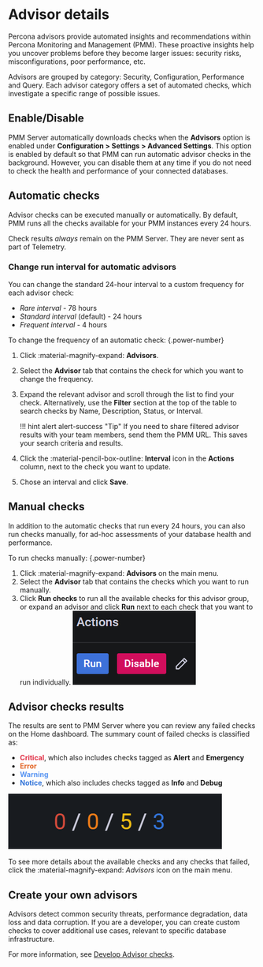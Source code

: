 # Advisor details

Percona advisors provide automated insights and recommendations within Percona Monitoring and Management (PMM). These proactive insights help you uncover problems before they become larger issues: security risks, misconfigurations, poor performance, etc.

Advisors are grouped by category: Security, Configuration, Performance and Query. Each advisor category offers a set of automated checks, which investigate a specific range of possible issues. 

## Enable/Disable
PMM Server automatically downloads checks when the **Advisors** option is enabled under **Configuration > Settings > Advanced Settings**. This option is enabled by default so that PMM can run automatic advisor checks in the background. However, you can disable them at any time if you do not need to check the health and performance of your connected databases.

## Automatic checks
Advisor checks can be executed manually or automatically.
By default, PMM runs all the checks available for your PMM instances every 24 hours.

Check results *always* remain on the PMM Server. They are never sent as part of Telemetry.

### Change run interval for automatic advisors
You can change the standard 24-hour interval to a custom frequency for each advisor check:

 - *Rare interval* - 78 hours
 - *Standard interval* (default) - 24 hours
 - *Frequent interval* - 4 hours

To change the frequency of an automatic check:
{.power-number}

1. Click :material-magnify-expand: **Advisors**.
2. Select the **Advisor** tab that contains the check for which you want to change the frequency.
3. Expand the relevant advisor and scroll through the list to find your check. Alternatively, use the **Filter** section at the top of the table to search checks by Name, Description, Status, or Interval.

    !!! hint alert alert-success "Tip"
        If you need to share filtered advisor results with your team members, send them the PMM URL. This saves your search criteria and results.
4. Click the :material-pencil-box-outline: **Interval** icon in the **Actions** column, next to the check you want to update.
5. Chose an interval and click **Save**.

## Manual checks
In addition to the automatic checks that run every 24 hours, you can also run checks manually, for ad-hoc assessments of your database health and performance.

To run checks manually:
{.power-number}

1. Click :material-magnify-expand: **Advisors** on the main menu.
2. Select the **Advisor** tab that contains the checks which you want to run manually.
3. Click **Run checks** to run all the available checks for this advisor group, or expand an advisor and click **Run** next to each check that you want to run individually.
![!Actions options](../images/PMM_Checks_Actions.png)

## Advisor checks results
The results are sent to PMM Server where you can review any failed checks on the Home dashboard. The summary count of failed checks is classified as:

- <b style="color:#e02f44;">Critical</b>, which also includes checks tagged as **Alert** and **Emergency**
- <b style="color:#e36526;">Error</b>
- <b style="color:#5794f2;">Warning</b>
- <b style="color:#3274d9;">Notice</b>, which also includes checks tagged as **Info** and **Debug**

![!Failed Advisor Checks panel](../images/HomeDashboard.png)

To see more details about the available checks and any checks that failed, click the :material-magnify-expand: *Advisors* icon on the main menu.

## Create your own advisors
Advisors detect common security threats, performance degradation, data loss and data corruption. If you are a developer, you can create custom checks to cover additional use cases, relevant to specific database infrastructure. 

For more information, see [Develop Advisor checks](../advisors/develop-advisor-checks.md).


